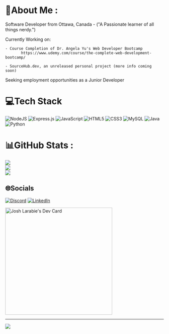 # 💫About Me :
Software Developer from Ottawa, Canada - ("A Passionate learner of all things nerdy.")

Currently Working on:
    
    - Course Completion of Dr. Angela Yu's Web Developer Bootcamp
           https://www.udemy.com/course/the-complete-web-development-bootcamp/

    - SourceHub.dev, an unreleased personal project (more info coming soon)
   

Seeking employment opportunities as a Junior Developer


# 💻Tech Stack
![NodeJS](https://img.shields.io/badge/node.js-6DA55F?style=for-the-badge&logo=node.js&logoColor=white)
![Express.js](https://img.shields.io/badge/express.js-%23404d59.svg?style=for-the-badge&logo=express&logoColor=%2361DAFB) 
![JavaScript](https://img.shields.io/badge/javascript-%23323330.svg?style=for-the-badge&logo=javascript&logoColor=%23F7DF1E)
![HTML5](https://img.shields.io/badge/html5-%23E34F26.svg?style=for-the-badge&logo=html5&logoColor=white) 
![CSS3](https://img.shields.io/badge/css3-%231572B6.svg?style=for-the-badge&logo=css3&logoColor=white) 
![MySQL](https://img.shields.io/badge/mysql-%2300f.svg?style=for-the-badge&logo=mysql&logoColor=white) 
![Java](https://img.shields.io/badge/java-%23ED8B00.svg?style=for-the-badge&logo=java&logoColor=white) 
![Python](https://img.shields.io/badge/python-3670A0?style=for-the-badge&logo=python&logoColor=ffdd54)


# 📊GitHub Stats :
![](https://github-readme-stats.vercel.app/api?username=Josh-Larabie&theme=dark&hide_border=false&include_all_commits=false&count_private=false)<br/>
![](https://github-readme-streak-stats.herokuapp.com/?user=Josh-Larabie&theme=dark&hide_border=false)<br/>
![](https://github-readme-stats.vercel.app/api/top-langs/?username=Josh-Larabie&theme=dark&hide_border=false&include_all_commits=false&count_private=false&layout=compact)

## 🌐Socials
[![Discord](https://img.shields.io/badge/Discord-%237289DA.svg?logo=discord&logoColor=white)](htttps://discord.gg/Juicy#1902) 
[![LinkedIn](https://img.shields.io/badge/LinkedIn-%230077B5.svg?logo=linkedin&logoColor=white)](https://linkedin.com/in/josh-larabie)

<a href="https://app.daily.dev/Josh_Larabie"><img src="https://api.daily.dev/devcards/4d23717fa3d24abca846b479aaf39f1f.png?r=m32" width="340" alt="Josh Larabie's Dev Card"/></a>

---
[![](https://visitcount.itsvg.in/api?id=Josh-Larabie&icon=0&color=12)](https://visitcount.itsvg.in)
